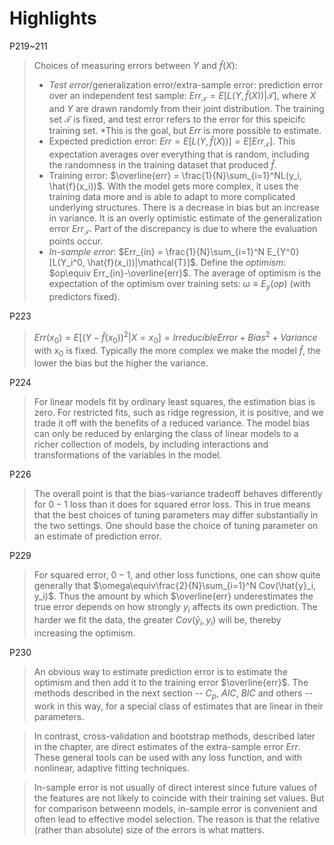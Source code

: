 # Highlights
P219~211
> Choices of measuring errors between $Y$ and $\hat{f}(X)$:
> - *Test error*/generalization error/extra-sample error: prediction error over an independent test sample: $Err_{\mathcal{T}}=E[L(Y, \hat{f}(X))|\mathcal{T}]$, where $X$ and $Y$ are drawn randomly from their joint distribution. The training set $\mathcal{T}$ is fixed, and test error refers to the error for this speicifc training set. *This is the goal, but $Err$ is more possible to estimate.
> - Expected prediction error: $Err = E[L(Y, \hat{f}(X))] = E[Err_{\mathcal{T}}]$. This expectation averages over everything that is random, including the randomness in the training dataset that produced $\hat{f}$.
> - Training error: $\overline{err} = \frac{1}{N}\sum_{i=1}^NL(y_i, \hat{f}(x_i))$. With the model gets more complex, it uses the training data more and is able to adapt to more complicated underlying structures. There is a decrease in bias but an increase in variance. It is an overly optimistic estimate of the generalization error $Err_{\mathcal{T}}$. Part of the discrepancy is due to where the evaluation points occur.
> - *In-sample error*: $Err_{in} = \frac{1}{N}\sum_{i=1}^N E_{Y^0}[L(Y_i^0, \hat{f}(x_i))|\mathcal{T}]$.
> Define the *optimism*: $op\equiv Err_{in}-\overline{err}$. The average of optimism is the expectation of the optimism over training sets: $\omega\equiv E_{y}(op)$ (with predictors fixed).

P223
> $Err(x_0) = E[(Y - \hat{f}(x_0))^2|X=x_0]=Irreducible Error + Bias^2 + Variance$ with $x_0$ is fixed. Typically the more complex we make the model $\hat{f}$, the lower the bias but the higher the variance.

P224
> For linear models fit by ordinary least squares, the estimation bias is zero. For restricted fits, such as ridge regression, it is positive, and we trade it off with the benefits of a reduced variance. The model bias can only be reduced by enlarging the class of linear models to a richer collection of models, by including interactions and transformations of the variables in the model.

P226
> The overall point is that the bias-variance tradeoff behaves differently for $0-1$ loss than it does for squared error loss. This in true means that the best choices of tuning parameters may differ substantially in the two settings. One should base the choice of tuning parameter on an estimate of prediction error.

P229
> For squared error, $0-1$, and other loss functions, one can show quite generally that $\omega\equiv\frac{2}{N}\sum_{i=1}^N Cov(\hat{y}_i, y_i)$. Thus the amount by which $\overline{err} underestimates the true error depends on how strongly $y_i$ affects its own prediction. The harder we fit the data, the greater $Cov(\hat{y}_i, y_i)$ will be, thereby increasing the optimism.

P230
> An obvious way to estimate prediction error is to estimate the optimism and then add it to the training error $\overline{err}$. The methods described in the next section -- $C_p$, $AIC$, $BIC$ and others -- work in this way, for a special class of estimates that are linear in their parameters.

> In contrast, cross-validation and bootstrap methods, described later in the chapter, are direct estimates of the extra-sample error $Err$. These general tools can be used with any loss function, and with nonlinear, adaptive fitting techniques.

> In-sample error is not usually of direct interest since future values of the features are not likely to coincide with their training set values. But for comparison betweenn models, in-sample error is convenient and often lead to effective model selection. The reason is that the relative (rather than absolute) size of the errors is what matters.